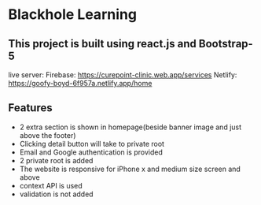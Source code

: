 # Blackhole Learning

## This project is built using react.js and Bootstrap-5

live server:
Firebase: https://curepoint-clinic.web.app/services
Netlify: https://goofy-boyd-6f957a.netlify.app/home

## Features

- 2 extra section is shown in homepage(beside banner image and just above the footer)
- Clicking detail button will take to private root
- Email and Google authentication is provided
- 2 private root is added
- The website is responsive for iPhone x and medium size screen and above
- context API is used
- validation is not added
